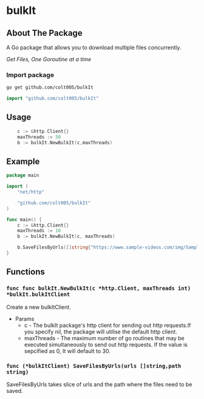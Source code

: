 # bulkIt


## About The Package

A Go package that allows you to download multiple files concurrently.

_Get Files, One Goroutine at a time_

### Import package
```sh
go get github.com/colt005/bulkIt
```

```go
import "github.com/colt005/bulkIt"
```

## Usage

```go
    c := &http.Client{}
    maxThreads := 50
    b := bulkIt.NewBulkIt(c,maxThreads)
```

## Example

```go
package main

import (
	"net/http"

	"github.com/colt005/bulkIt"
)

func main() {
	c := &http.Client{}
	maxThreads := 10
	b := bulkIt.NewBulkIt(c, maxThreads)

	b.SaveFilesByUrls([]string{"https://www.sample-videos.com/img/Sample-jpg-image-1mb.jpg"}, "./")
}

```

## Functions

### ```func func bulkIt.NewBulkIt(c *http.Client, maxThreads int) *bulkIt.bulkItClient```
Create a new bulkItClient.

- Params
    - c - The bulkIt package's http client for sending out http requests.If you specify nil, the package will utilise the default http client. 
    - maxThreads - The maximum number of go routines that may be executed simultaneously to send out http requests. If the value is sepcified as 0, It will default to 30. 

### ```func (*bulkItClient) SaveFilesByUrls(urls []string,path string)```

SaveFilesByUrls takes slice of urls and the path where the files need to be saved.


